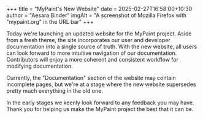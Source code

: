 +++
title = "MyPaint's New Website"
date = 2025-02-27T16:58:00+10:30
author = "Aesara Binder"
imgAlt = "A screenshot of Mozilla Firefox with \"mypaint.org\" in the URL bar"
+++

Today we're launching an updated website for the MyPaint project. Aside from a fresh theme, the site incorporates our
user and developer documentation into a single source of truth. With the new website, all users can look forward to more
intuitive navigation of our documentation. Contributors will enjoy a more coherent and consistent workflow for modifying
documentation.<!--more-->

Currently, the "Documentation" section of the website may contain incomplete pages, but we're at a stage where the new
website supersedes pretty much everything in the old one.

In the early stages we keenly look forward to any feedback you may have. Thank you for helping us make the MyPaint
project the best that it can be.
